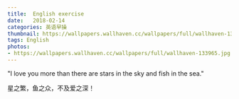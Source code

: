 ```yaml
---
title:  English exercise
date:   2018-02-14
categories: 英语早操
thumbnail: https://wallpapers.wallhaven.cc/wallpapers/full/wallhaven-133965.jpg
tags: English
photos:
- https://wallpapers.wallhaven.cc/wallpapers/full/wallhaven-133965.jpg
---
```


"I love you more than there are stars in the sky and fish in the sea."
<p>星之繁，鱼之众，不及爱之深！</p>
